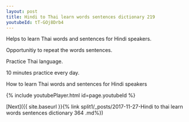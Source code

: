 ```yaml
---
layout: post
title: Hindi to Thai learn words sentences dictionary 219 
youtubeId: tT-GOj8Drb4
---
```

 
 
Helps to learn Thai words and sentences for Hindi speakers.

Opportunitiy to repeat the words sentences. 

Practice Thai language. 
 
10 minutes practice every day. 
 
How to learn Thai words and sentences for Hindi speakers 
 
{% include youtubePlayer.html id=page.youtubeId %}
 
 
[Next]({{ site.baseurl }}{% link  split1/_posts/2017-11-27-Hindi to thai learn words sentences dictionary 364 .md%})
 
